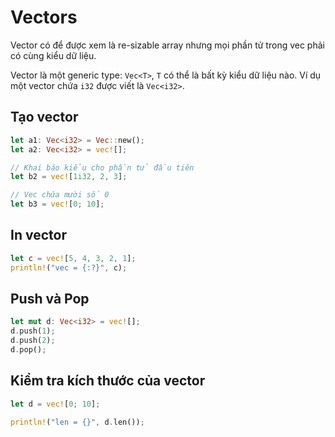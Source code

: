 # Vectors

Vector có để được xem là re-sizable array nhưng mọi phần tử trong vec phải có cùng kiểu dữ liệu.

Vector là một generic type: `Vec<T>`, `T` có thể là bất kỳ kiểu dữ liệu nào. Ví dụ một vector chứa `i32` được viết là `Vec<i32>`.

## Tạo vector

```rust
let a1: Vec<i32> = Vec::new();
let a2: Vec<i32> = vec![];

// Khai báo kiểu cho phần tử đầu tiên
let b2 = vec![1i32, 2, 3];

// Vec chứa mười số 0
let b3 = vec![0; 10];
```

## In vector

```rust
let c = vec![5, 4, 3, 2, 1];
println!("vec = {:?}", c);
```

## Push và Pop

```rust
let mut d: Vec<i32> = vec![];
d.push(1);
d.push(2);
d.pop();
```

## Kiểm tra kích thước của vector

```rust
let d = vec![0; 10];

println!("len = {}", d.len());
```